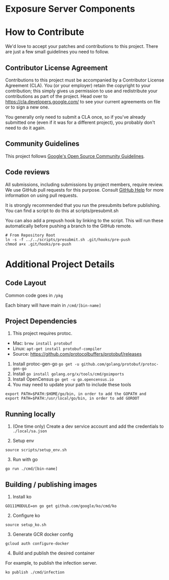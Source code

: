 # Exposure Server Components

# How to Contribute

We'd love to accept your patches and contributions to this project. There are
just a few small guidelines you need to follow.

## Contributor License Agreement

Contributions to this project must be accompanied by a Contributor License
Agreement (CLA). You (or your employer) retain the copyright to your
contribution; this simply gives us permission to use and redistribute your
contributions as part of the project. Head over to
<https://cla.developers.google.com/> to see your current agreements on file or
to sign a new one.

You generally only need to submit a CLA once, so if you've already submitted one
(even if it was for a different project), you probably don't need to do it
again.

## Community Guidelines

This project follows
[Google's Open Source Community Guidelines](https://opensource.google/conduct/).

## Code reviews

All submissions, including submissions by project members, require review. We
use GitHub pull requests for this purpose. Consult
[GitHub Help](https://help.github.com/articles/about-pull-requests/) for more
information on using pull requests.

It is strongly recommended that you run the presubmits before publishing. You
can find a script to do this at scripts/presubmit.sh

You can also add a prepush hook by linking to the script. This will run
these automatically before pushing a branch to the GitHub remote.

```
# From Repository Root
ln -s -f ../../scripts/presubmit.sh .git/hooks/pre-push
chmod a+x .git/hooks/pre-push
```

# Additional Project Details
## Code Layout

Common code goes in `/pkg`

Each binary will have main in `/cmd/[bin-name]`

## Project Dependencies
1. This project requires protoc.
  - Mac: `brew install protobuf`
  - Linux: `apt-get install protobuf-compiler`
  - Source: https://github.com/protocolbuffers/protobuf/releases
1. Install protoc-gen-go `go get -u github.com/golang/protobuf/protoc-gen-go`
1. Install `go install golang.org/x/tools/cmd/goimports`
1. Install OpenCensus `go get -u go.opencensus.io`
1. You may need to update your path to include these tools

```
export PATH=$PATH:$HOME/go/bin, in order to add the GOPATH and
export PATH=$PATH:/usr/local/go/bin, in order to add GOROOT
```

## Running locally

1. (One time only) Create a dev service account and add the credentials to `./local/sa.json`

2. Setup env

```
source scripts/setup_env.sh
```

3. Run with go

```
go run ./cmd/[bin-name]
```



## Building / publishing images

1. Install ko

```
GO111MODULE=on go get github.com/google/ko/cmd/ko
```

2. Configure ko

```
source setup_ko.sh
```

3. Generate GCR docker config

```
gcloud auth configure-docker
```

4. Build and publish the desired container

For example, to publish the infection server.

```
ko publish ./cmd/infection
```
